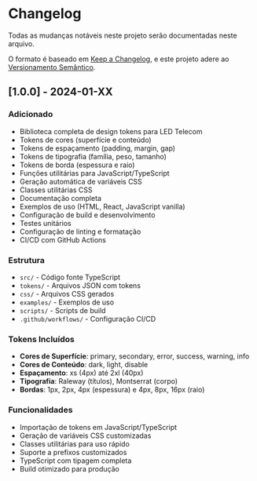 # Changelog

Todas as mudanças notáveis neste projeto serão documentadas neste arquivo.

O formato é baseado em [Keep a Changelog](https://keepachangelog.com/pt-BR/1.0.0/),
e este projeto adere ao [Versionamento Semântico](https://semver.org/lang/pt-BR/).

## [1.0.0] - 2024-01-XX

### Adicionado
- Biblioteca completa de design tokens para LED Telecom
- Tokens de cores (superfície e conteúdo)
- Tokens de espaçamento (padding, margin, gap)
- Tokens de tipografia (família, peso, tamanho)
- Tokens de borda (espessura e raio)
- Funções utilitárias para JavaScript/TypeScript
- Geração automática de variáveis CSS
- Classes utilitárias CSS
- Documentação completa
- Exemplos de uso (HTML, React, JavaScript vanilla)
- Configuração de build e desenvolvimento
- Testes unitários
- Configuração de linting e formatação
- CI/CD com GitHub Actions

### Estrutura
- `src/` - Código fonte TypeScript
- `tokens/` - Arquivos JSON com tokens
- `css/` - Arquivos CSS gerados
- `examples/` - Exemplos de uso
- `scripts/` - Scripts de build
- `.github/workflows/` - Configuração CI/CD

### Tokens Incluídos
- **Cores de Superfície**: primary, secondary, error, success, warning, info
- **Cores de Conteúdo**: dark, light, disable
- **Espaçamento**: xs (4px) até 2xl (40px)
- **Tipografia**: Raleway (títulos), Montserrat (corpo)
- **Bordas**: 1px, 2px, 4px (espessura) e 4px, 8px, 16px (raio)

### Funcionalidades
- Importação de tokens em JavaScript/TypeScript
- Geração de variáveis CSS customizadas
- Classes utilitárias para uso rápido
- Suporte a prefixos customizados
- TypeScript com tipagem completa
- Build otimizado para produção
